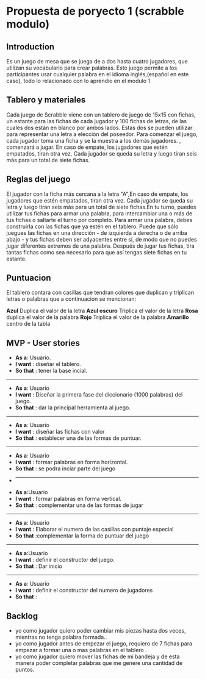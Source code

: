 # Propuesta de poryecto 1 (scrabble modulo)

## Introduction

Es un juego de mesa que se juega de a dos hasta cuatro jugadores, que utilizan su vocabulario para crear palabras. Este juego permite a los participantes usar cualquier palabra en el idioma inglés,(español en este caso), todo lo relacionado con lo aprendio en el modulo 1

## Tablero y materiales

Cada juego de Scrabble viene con un tablero de juego de 15x15  con fichas, un estante para las fichas de cada jugador y 100 fichas de letras, de las cuales dos están en blanco por ambos lados. Estas dos se pueden utilizar para representar una letra a elección del poseedor. Para comenzar el juego, cada jugador toma una ficha y se la muestra a los demás jugadores. , comenzará a jugar. En caso de empate, los jugadores que estén empatados, tiran otra vez. Cada jugador se queda su letra y luego tiran seis más para un total de siete fichas.

## Reglas del juego  
​El jugador con la ficha más cercana a la letra "A",En caso de empate, los jugadores que estén empatados, tiran otra vez. Cada jugador se queda su letra y luego tiran seis más para un total de siete fichas.En tu turno, puedes utilizar tus fichas para armar una palabra, para intercambiar una o más de tus fichas o saltarte el turno por completo. Para armar una palabra, debes construirla con las fichas que ya estén en el tablero. Puede que sólo juegues las fichas en una dirección - de izquierda a derecha o de arriba abajo - y tus fichas deben ser adyacentes entre sí, de modo que no puedes jugar diferentes extremos de una palabra. Después de jugar tus fichas, tira tantas fichas como sea necesario para que así tengas siete fichas en tu estante.

## Puntuacion

El tablero contara con casillas que tendran colores que duplican y triplican letras o palabras que a continuacion se mencionan:

**Azul** Duplica el valor de la letra
**Azul oscuro** Triplica el valor de la letra
**Rosa** duplica el valor de la palabra
**Rojo** Triplica el valor de la palabra
**Amarillo** centro de la tabla





## MVP - User stories


- **As a**: Usuario.
- **I want** : diseñar el tablero.
- **So that** : tener la base incial.
** **
- **As a**: Usuario
- **I want** : Diseñar la primera fase del diccionario (1000 palabras) del juego.
- **So that** : dar la principal herramienta al juego.
** **
- **As a**: Usuario
- **I want** : diseñar las fichas con valor
- **So that** : establecer una de las formas de puntuar.
 ** **
- **As a**: Usuario
- **I want** : formar palabras en forma horizontal.
- **So that** : se podra inciar parte del juego 
- ** **
- **As a**:Usuario
- **I want** : formar palabras en forma vertical.
- **So that** : complementar una de las formas de jugar
​
** **
- **As a**: Usuario
- **I want** : Elaborar el numero  de las casillas con puntaje especial
- **So that** :complementar la forma de puntuar del juego
​
** **
- **As a**:Usuario
- **I want** : definir el constructor del juego.     
- **So that** : Dar inicio 
​
** **
- **As a**: Usuario
- **I want** : definir el constructor del numero de jugadores
- **So that** : 
​
​
​
## Backlog

- yo como jugador quiero poder cambiar mis piezas hasta  dos veces, mientras no tenga palabra formada..
- yo como jugador antes de empezar el juego, requiero de 7 fichas para empezar a formar una o mas palabras en el tablero .
- yo como jugador quiero mover las fichas de mi bandeja y de esta manera poder completar palabras que me genere una cantidad de puntos.